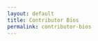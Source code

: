 ```yaml
---
layout: default
title: Contributor Bios
permalink: contributor-bios
---
```

<!-- Add an essay or interpretive material below this line,
using HTML or markdown.  Do not modify this file above this line -->
